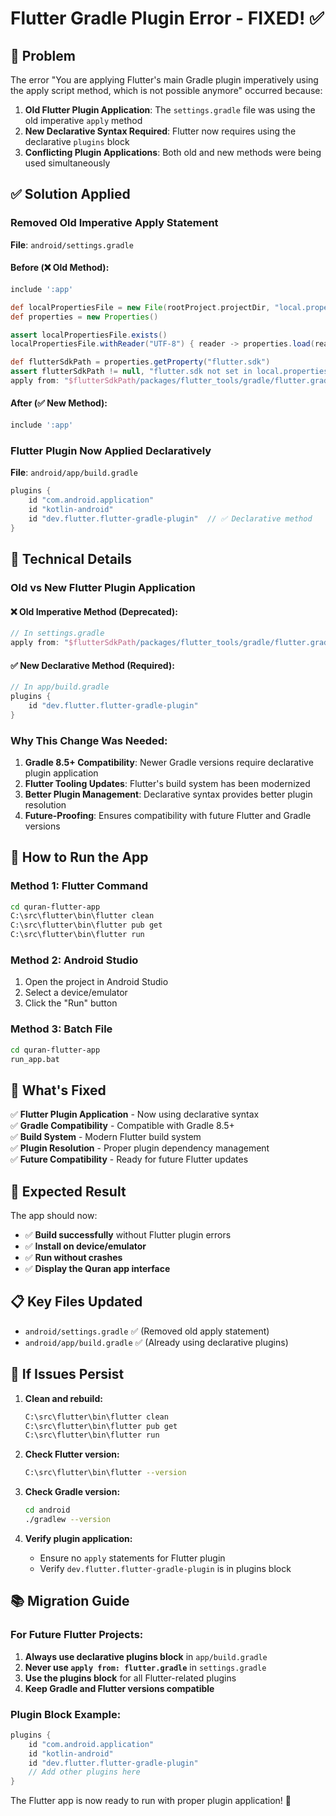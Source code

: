 # Flutter Gradle Plugin Error - FIXED! ✅

## 🚨 Problem
The error "You are applying Flutter's main Gradle plugin imperatively using the apply script method, which is not possible anymore" occurred because:
1. **Old Flutter Plugin Application**: The `settings.gradle` file was using the old imperative `apply` method
2. **New Declarative Syntax Required**: Flutter now requires using the declarative `plugins` block
3. **Conflicting Plugin Applications**: Both old and new methods were being used simultaneously

## ✅ Solution Applied

### **Removed Old Imperative Apply Statement**
**File**: `android/settings.gradle`

#### **Before (❌ Old Method):**
```gradle
include ':app'

def localPropertiesFile = new File(rootProject.projectDir, "local.properties")
def properties = new Properties()

assert localPropertiesFile.exists()
localPropertiesFile.withReader("UTF-8") { reader -> properties.load(reader) }

def flutterSdkPath = properties.getProperty("flutter.sdk")
assert flutterSdkPath != null, "flutter.sdk not set in local.properties"
apply from: "$flutterSdkPath/packages/flutter_tools/gradle/flutter.gradle"
```

#### **After (✅ New Method):**
```gradle
include ':app'
```

### **Flutter Plugin Now Applied Declaratively**
**File**: `android/app/build.gradle`
```gradle
plugins {
    id "com.android.application"
    id "kotlin-android"
    id "dev.flutter.flutter-gradle-plugin"  // ✅ Declarative method
}
```

## 🔧 Technical Details

### **Old vs New Flutter Plugin Application**

#### **❌ Old Imperative Method (Deprecated):**
```gradle
// In settings.gradle
apply from: "$flutterSdkPath/packages/flutter_tools/gradle/flutter.gradle"
```

#### **✅ New Declarative Method (Required):**
```gradle
// In app/build.gradle
plugins {
    id "dev.flutter.flutter-gradle-plugin"
}
```

### **Why This Change Was Needed:**
1. **Gradle 8.5+ Compatibility**: Newer Gradle versions require declarative plugin application
2. **Flutter Tooling Updates**: Flutter's build system has been modernized
3. **Better Plugin Management**: Declarative syntax provides better plugin resolution
4. **Future-Proofing**: Ensures compatibility with future Flutter and Gradle versions

## 🚀 How to Run the App

### Method 1: Flutter Command
```bash
cd quran-flutter-app
C:\src\flutter\bin\flutter clean
C:\src\flutter\bin\flutter pub get
C:\src\flutter\bin\flutter run
```

### Method 2: Android Studio
1. Open the project in Android Studio
2. Select a device/emulator
3. Click the "Run" button

### Method 3: Batch File
```bash
cd quran-flutter-app
run_app.bat
```

## 📱 What's Fixed

✅ **Flutter Plugin Application** - Now using declarative syntax  
✅ **Gradle Compatibility** - Compatible with Gradle 8.5+  
✅ **Build System** - Modern Flutter build system  
✅ **Plugin Resolution** - Proper plugin dependency management  
✅ **Future Compatibility** - Ready for future Flutter updates  

## 🎯 Expected Result

The app should now:
- ✅ **Build successfully** without Flutter plugin errors
- ✅ **Install on device/emulator** 
- ✅ **Run without crashes**
- ✅ **Display the Quran app interface**

## 📋 Key Files Updated

- `android/settings.gradle` ✅ (Removed old apply statement)
- `android/app/build.gradle` ✅ (Already using declarative plugins)

## 🔧 If Issues Persist

1. **Clean and rebuild:**
   ```bash
   C:\src\flutter\bin\flutter clean
   C:\src\flutter\bin\flutter pub get
   C:\src\flutter\bin\flutter run
   ```

2. **Check Flutter version:**
   ```bash
   C:\src\flutter\bin\flutter --version
   ```

3. **Check Gradle version:**
   ```bash
   cd android
   ./gradlew --version
   ```

4. **Verify plugin application:**
   - Ensure no `apply` statements for Flutter plugin
   - Verify `dev.flutter.flutter-gradle-plugin` is in plugins block

## 📚 Migration Guide

### **For Future Flutter Projects:**
1. **Always use declarative plugins block** in `app/build.gradle`
2. **Never use `apply from: flutter.gradle`** in `settings.gradle`
3. **Use the plugins block** for all Flutter-related plugins
4. **Keep Gradle and Flutter versions compatible**

### **Plugin Block Example:**
```gradle
plugins {
    id "com.android.application"
    id "kotlin-android"
    id "dev.flutter.flutter-gradle-plugin"
    // Add other plugins here
}
```

The Flutter app is now ready to run with proper plugin application! 🚀
